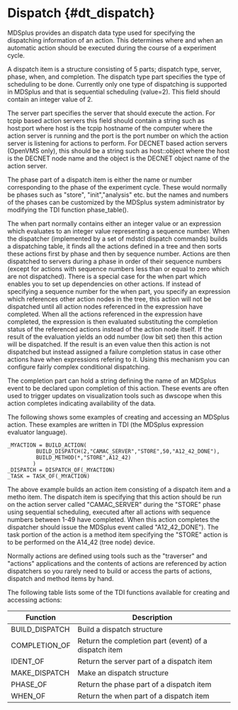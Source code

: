 
Dispatch {#dt_dispatch}
========

MDSplus provides an dispatch data type used for specifying the dispatching
information of an action. This determines where and when an automatic action
should be executed during the course of a experiment cycle.

A dispatch item is a structure consisting of 5 parts; dispatch type, server,
phase, when, and completion. The dispatch type part specifies the type of
scheduling to be done. Currently only one type of dispatching is supported in
MDSplus and that is sequential scheduling (value=2). This field should contain
an integer value of 2.

The server part specifies the server that should execute the action. For tcpip
based action servers this field should contain a string such as host:port where
host is the tcpip hostname of the computer where the action server is running
and the port is the port number on which the action server is listening for
actions to perform. For DECNET based action servers (OpenVMS only), this should
be a string such as host::object where the host is the DECNET node name and the
object is the DECNET object name of the action server.

The phase part of a dispatch item is either the name or number corresponding to
the phase of the experiment cycle. These would normally be phases such as
"store", "init","analysis" etc. but the names and numbers of the phases can be
customized by the MDSplus system administrator by modifying the TDI function
phase_table().

The when part normally contains either an integer value or an expression which
evaluates to an integer value representing a sequence number. When the
dispatcher (implemented by a set of mdstcl dispatch commands) builds a
dispatching table, it finds all the actions defined in a tree and then sorts
these actions first by phase and then by sequence number. Actions are then
dispatched to servers during a phase in order of their sequence numbers (except
for actions with sequence numbers less than or equal to zero which are not
dispatched). There is a special case for the when part which enables you to set
up dependencies on other actions. If instead of specifying a sequence number
for the when part, you specify an expression which references other action
nodes in the tree, this action will not be dispatched until all action nodes
referenced in the expression have completed. When all the actions referenced in
the expression have completed, the expression is then evaluated substituting
the completion status of the referenced actions instead of the action node
itself. If the result of the evaluation yields an odd number (low bit set) then
this action will be dispatched. If the result is an even value then this action
is not dispatched but instead assigned a failure completion status in case
other actions have when expressions refering to it. Using this mechanism you
can configure fairly complex conditional dispatching.

The completion part can hold a string defining the name of an MDSplus event to
be declared upon completion of this action. These events are often used to
trigger updates on visualization tools such as dwscope when this action
completes indicating availability of the data.

The following shows some examples of creating and accessing an MDSplus action.
These examples are written in TDI (the MDSplus expression evaluator language).

    _MYACTION = BUILD_ACTION(
             BUILD_DISPATCH(2,"CAMAC_SERVER","STORE",50,"A12_42_DONE"),
             BUILD_METHOD(*,"STORE",A12_42)
            )
    _DISPATCH = DISPATCH_OF(_MYACTION)
    _TASK = TASK_OF(_MYACTION)

The above example builds an action item consisting of a dispatch item and a
metho item. The dispatch item is specifying that this action should be run on
the action server called "CAMAC_SERVER" during the "STORE" phase using
sequential scheduling, executed after all actions with sequence numbers between
1-49 have completed. When this action completes the dispatcher should issue the
MDSplus event called "A12_42_DONE"). The task portion of the action is a method
item specifying the "STORE" action is to be performed on the A14_42 (tree node)
device.

Normally actions are defined using tools such as the "traverser" and "actions"
applications and the contents of actions are referenced by action dispatchers
so you rarely need to build or access the parts of actions, dispatch and method
items by hand.


The following table lists some of the TDI functions available for creating and
accessing actions:


| **Function**    | **Description**                                       |
|-----------------|-------------------------------------------------------|
| BUILD\_DISPATCH | Build a dispatch structure                            |
| COMPLETION\_OF  | Return the completion part (event) of a dispatch item |
| IDENT\_OF       | Return the server part of a dispatch item             |
| MAKE\_DISPATCH  | Make an dispatch structure                            |
| PHASE\_OF       | Return the phase part of a dispatch item              |
| WHEN\_OF        | Return the when part of a dispatch item               |



